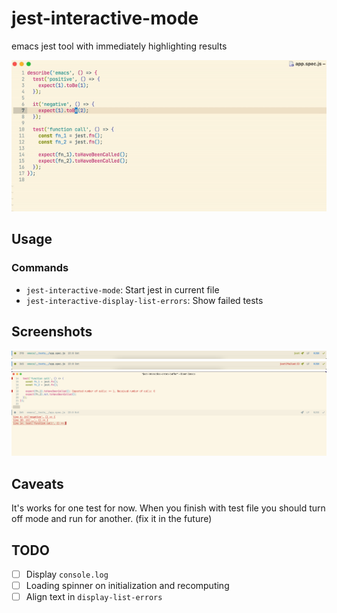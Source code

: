 # jest-interactive-mode

emacs jest tool with immediately highlighting results

![](./jest-interactive-mode.gif)

## Usage

### Commands

* `jest-interactive-mode`: Start jest in current file
* `jest-interactive-display-list-errors`: Show failed tests

## Screenshots

![](./docs/screenshots/modeline-success.png)
![](./docs/screenshots/modeline-failed.png)
![](./docs/screenshots/list-errors.png)

## Caveats

It's works for one test for now. When you finish with test file you should turn off mode and run for another. 
(fix it in the future)

## TODO
* [ ] Display `console.log` 
* [ ] Loading spinner on initialization and recomputing
* [ ] Align text in `display-list-errors` 
